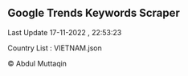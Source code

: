 

## Google Trends Keywords Scraper 
 
Last Update 17-11-2022 , 22:53:23

Country List :
VIETNAM.json



© Abdul Muttaqin 
